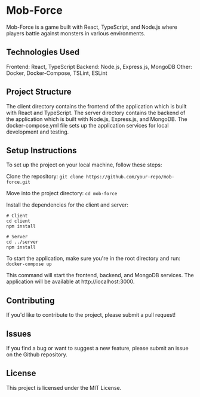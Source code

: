 # Mob-Force
Mob-Force is a game built with React, TypeScript, and Node.js where players battle against monsters in various environments.

## Technologies Used
Frontend: React, TypeScript
Backend: Node.js, Express.js, MongoDB
Other: Docker, Docker-Compose, TSLint, ESLint

## Project Structure
The client directory contains the frontend of the application which is built with React and TypeScript.
The server directory contains the backend of the application which is built with Node.js, Express.js, and MongoDB.
The docker-compose.yml file sets up the application services for local development and testing.

## Setup Instructions
To set up the project on your local machine, follow these steps:

Clone the repository:
`git clone https://github.com/your-repo/mob-force.git`

Move into the project directory:
`cd mob-force`

Install the dependencies for the client and server:
```
# Client
cd client
npm install

# Server
cd ../server
npm install
```

To start the application, make sure you're in the root directory and run:
`docker-compose up`

This command will start the frontend, backend, and MongoDB services. The application will be available at http://localhost:3000.

## Contributing
If you'd like to contribute to the project, please submit a pull request!

## Issues
If you find a bug or want to suggest a new feature, please submit an issue on the Github repository.

## License
This project is licensed under the MIT License.